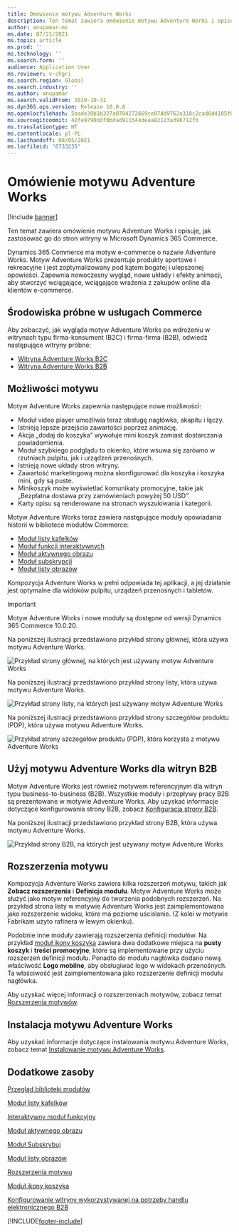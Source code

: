 ```yaml
---
title: Omówienie motywu Adventure Works
description: Ten temat zawiera omówienie motywu Adventure Works i opisuje, jak zastosować go do stron witryny w Microsoft Dynamics 365 Commerce.
author: anupamar-ms
ms.date: 07/21/2021
ms.topic: article
ms.prod: ''
ms.technology: ''
ms.search.form: ''
audience: Application User
ms.reviewer: v-chgri
ms.search.region: Global
ms.search.industry: ''
ms.author: anupamar
ms.search.validFrom: 2019-10-31
ms.dyn365.ops.version: Release 10.0.8
ms.openlocfilehash: 5bade39b1b327a0784272669ce074d9762a318c2cad6d4105f0d186c91d2593f
ms.sourcegitcommit: 42fe9790ddf0bdad911544deaa82123a396712fb
ms.translationtype: HT
ms.contentlocale: pl-PL
ms.lasthandoff: 08/05/2021
ms.locfileid: "6733235"
---
```

# <a name="adventure-works-theme-overview"></a>Omówienie motywu Adventure Works

[!include [banner](includes/banner.md)]

Ten temat zawiera omówienie motywu Adventure Works i opisuje, jak zastosować go do stron witryny w Microsoft Dynamics 365 Commerce.

Dynamics 365 Commerce ma motyw e-commerce o nazwie Adventure Works. Motyw Adventure Works prezentuje produkty sportowe i rekreacyjne i jest zoptymalizowany pod kątem bogatej i ulepszonej opowieści. Zapewnia nowoczesny wygląd, nowe układy i efekty animacji, aby stworzyć wciągające, wciągające wrażenia z zakupów online dla klientów e-commerce.

## <a name="trial-environments-in-commerce"></a>Środowiska próbne w usługach Commerce

Aby zobaczyć, jak wygląda motyw Adventure Works po wdrożeniu w witrynach typu firma-konsument (B2C) i firma-firma (B2B), odwiedź następujące witryny próbne:

- [Witryna Adventure Works B2C](https://www.adventure-works.com/)
- [Witryna Adventure Works B2B](https://www.adventure-works.com/business)

## <a name="theme-capabilities"></a>Możliwości motywu

Motyw Adventure Works zapewnia następujące nowe możliwości:

- Moduł video player umożliwia teraz obsługę nagłówka, akapitu i łączy.
- Istnieją lepsze przejścia zawartości poprzez animację.
- Akcja „dodaj do koszyka” wywołuje mini koszyk zamiast dostarczania powiadomienia.
- Moduł szybkiego podglądu to okienko, które wsuwa się zarówno w rzutniach pulpitu, jak i urządzeń przenośnych.
- Istnieją nowe układy stron witryny. 
- Zawartość marketingową można skonfigurować dla koszyka i koszyka mini, gdy są puste.
- Minikoszyk może wyświetlać komunikaty promocyjne, takie jak „Bezpłatna dostawa przy zamówieniach powyżej 50 USD”.
- Karty opisu są renderowane na stronach wyszukiwania i kategorii.

Motyw Adventure Works teraz zawiera następujące moduły opowiadania historii w bibliotece modułów Commerce:

- [Moduł listy kafelków](tile-list-module.md)
- [Moduł funkcji interaktywnych](interactive-feature-module.md)
- [Moduł aktywnego obrazu](active-image-module.md)
- [Moduł subskrypcji](subscribe-module.md)
- [Moduł listy obrazów](image-list-module.md)

Kompozycja Adventure Works w pełni odpowiada tej aplikacji, a jej działanie jest optymalne dla widoków pulpitu, urządzeń przenośnych i tabletów.

> [!IMPORTANT]
> Motyw Adventure Works i nowe moduły są dostępne od wersji Dynamics 365 Commerce 10.0.20.

Na poniższej ilustracji przedstawiono przykład strony głównej, która używa motywu Adventure Works.

![Przykład strony głównej, na których jest używany motyw Adventure Works](./media/aw_b2c.PNG)

Na poniższej ilustracji przedstawiono przykład strony listy, która używa motywu Adventure Works.

![Przykład strony listy, na których jest używany motyw Adventure Works](./media/Aw_list.PNG)

Na poniższej ilustracji przedstawiono przykład strony szczegółów produktu (PDP), która używa motywu Adventure Works.

![Przykład strony szczegółów produktu (PDP), która korzysta z motywu Adventure Works](./media/aw_pdp.PNG)

## <a name="use-the-adventure-works-theme-for-b2b-sites"></a>Użyj motywu Adventure Works dla witryn B2B

Motyw Adventure Works jest również motywem referencyjnym dla witryn typu business-to-business (B2B). Wszystkie moduły i przepływy pracy B2B są prezentowane w motywie Adventure Works. Aby uzyskać informacje dotyczące konfigurowania strony B2B, zobacz [Konfiguracja strony B2B](./b2b/set-up-b2b-site.md).

Na poniższej ilustracji przedstawiono przykład strony B2B, która używa motywu Adventure Works.

![Przykład strony B2B, na których jest używany motyw Adventure Works](./media/aw_b2b.PNG)

## <a name="theme-extensions"></a>Rozszerzenia motywu

Kompozycja Adventure Works zawiera kilka rozszerzeń motywu, takich jak **Zobacz rozszerzenia** i **Definicja modułu**. Motyw Adventure Works może służyć jako motyw referencyjny do tworzenia podobnych rozszerzeń. Na przykład strona listy w motywie Adventure Works jest zaimplementowana jako rozszerzenie widoku, które ma poziome uściślanie. (Z kolei w motywie Fabrikam użyto rafinera w lewym okienku).

Podobnie inne moduły zawierają rozszerzenia definicji modułów. Na przykład [moduł ikony koszyka](cart-icon-module.md) zawiera dwa dodatkowe miejsca na **pusty koszyk** i **treści promocyjne**, które są implementowane przy użyciu rozszerzeń definicji modułu. Ponadto do modułu nagłówka dodano nową właściwość **Logo mobilne**, aby obsługiwać logo w widokach przenośnych. Ta właściwość jest zaimplementowana jako rozszerzenie definicji modułu nagłówka.

Aby uzyskać więcej informacji o rozszerzeniach motywów, zobacz temat [Rozszerzenia motywów](e-commerce-extensibility/theme-module-extensions.md).

## <a name="install-the-adventure-works-theme"></a>Instalacja motywu Adventure Works

Aby uzyskać informacje dotyczące instalowania motywu Adventure Works, zobacz temat [Instalowanie motywu Adventure Works](install-adventure-works.md).

## <a name="additional-resources"></a>Dodatkowe zasoby

[Przegląd biblioteki modułów](starter-kit-overview.md)

[Moduł listy kafelków](tile-list-module.md)

[Interaktywny moduł funkcyjny](interactive-feature-module.md)

[Moduł aktywnego obrazu](active-image-module.md)

[Moduł Subskrybuj](subscribe-module.md)

[Moduł listy obrazów](image-list-module.md)

[Rozszerzenia motywu](e-commerce-extensibility/theme-module-extensions.md)

[Moduł ikony koszyka](cart-icon-module.md)

[Konfigurowanie witryny wykorzystywanej na potrzeby handlu elektronicznego B2B](./b2b/set-up-b2b-site.md)

[!INCLUDE[footer-include](../includes/footer-banner.md)]
